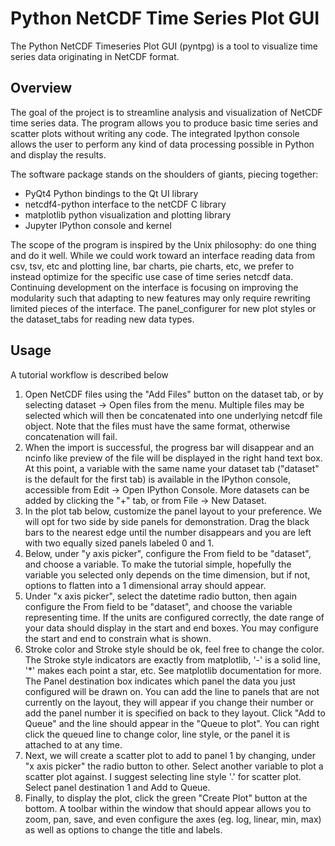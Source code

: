 # Python NetCDF Time Series Plot GUI

The Python NetCDF Timeseries Plot GUI (pyntpg) is a tool to visualize time
series data originating in NetCDF format. 

## Overview 

The goal of the project is to streamline analysis and visualization of
NetCDF time series data. The program allows you to produce basic time 
series and scatter plots without writing any code. The integrated Ipython
console allows the user to perform any kind of data processing possible
in Python and display the results. 

The software package stands on the shoulders of giants, piecing together:
 *  PyQt4 Python bindings to the Qt UI library
 *  netcdf4-python interface to the netCDF C library
 *  matplotlib python visualization and plotting library
 *  Jupyter IPython console and kernel
 
The scope of the program is inspired by the Unix philosophy: do one thing
and do it well. While we could work toward an interface reading data from
csv, tsv, etc and plotting line, bar charts, pie charts, etc, we prefer to
instead optimize for the specific use case of time series netcdf data.
Continuing development on the interface is focusing on improving the 
modularity such that adapting to new features may only require rewriting
limited pieces of the interface. The panel_configurer for new plot styles
or the dataset_tabs for reading new data types. 

## Usage

A tutorial workflow is described below 

 1. Open NetCDF files using the "Add Files" button on the dataset tab, or by 
    selecting dataset -> Open files from the menu. Multiple files may be 
    selected which will then be concatenated into one underlying netcdf file
    object. Note that the files must have the same format, otherwise 
    concatenation will fail.
 2. When the import is successful, the progress bar will disappear and an 
    ncinfo like preview of the file will be displayed in the right hand text box.
    At this point, a variable with the same name your dataset tab ("dataset" is
    the default for the first tab) is available in the IPython console, accessible
    from Edit -> Open IPython Console. More datasets can be added by clicking the
    "+" tab, or from File -> New Dataset.
 3. In the plot tab below, customize the panel layout to your preference. We will
    opt for two side by side panels for demonstration. Drag the black bars to the
    nearest edge until the number disappears and you are left with two equally 
    sized panels labeled 0 and 1. 
 4. Below, under "y axis picker", configure the From field to be "dataset", and 
    choose a variable. To make the tutorial simple, hopefully the variable you 
    selected only depends on the time dimension, but if not, options to flatten 
    into a 1 dimensional array should appear. 
 5. Under "x axis picker", select the datetime radio button, then again configure
    the From field to be "dataset", and choose the variable representing time. If
    the units are configured correctly, the date range of your data should display
    in the start and end boxes. You may configure the start and end to constrain
    what is shown.
 6. Stroke color and Stroke style should be ok, feel free to change the color. The
    Stroke style indicators are exactly from matplotlib, '-' is a solid line, '*' 
    makes each point a star, etc. See matplotlib documentation for more. The Panel 
    destination box indicates which panel the data you just configured will be 
    drawn on. You can add the line to panels that are not currently on the layout,
    they will appear if you change their number or add the panel number it is 
    specified on back to they layout. Click "Add to Queue" and the line should 
    appear in the "Queue to plot". You can right click the queued line to change
    color, line style, or the panel it is attached to at any time. 
 7. Next, we will create a scatter plot to add to panel 1 by changing, under "x
    axis picker" the radio button to other. Select another variable to plot 
    a scatter plot against. I suggest selecting line style '.' for scatter plot.
    Select panel destination 1 and Add to Queue. 
 8. Finally, to display the plot, click the green "Create Plot" button at the 
    bottom. A toolbar within the window that should appear allows you to zoom,
    pan, save, and even configure the axes (eg. log, linear, min, max) as well
    as options to change the title and labels.
    
 